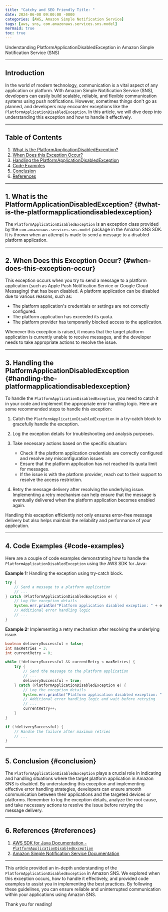 ```yaml
---
title: "Catchy and SEO Friendly Title: "
date: 2024-06-08 09:00:00 -0000
categories: [AWS, Amazon Simple Notification Service]
tags: [aws, sns, com.amazonaws.services.sns.model]
mermaid: true
toc: true
---
```



Understanding PlatformApplicationDisabledException in Amazon Simple Notification Service (SNS)

---

## Introduction

In the world of modern technology, communication is a vital aspect of any application or platform. With Amazon Simple Notification Service (SNS), developers can easily build scalable, reliable, and flexible communication systems using push notifications. However, sometimes things don't go as planned, and developers may encounter exceptions like the `PlatformApplicationDisabledException`. In this article, we will dive deep into understanding this exception and how to handle it effectively.

---

## Table of Contents
1. [What is the PlatformApplicationDisabledException?](#what-is-the-platformapplicationdisabledexception)
2. [When Does this Exception Occur?](#when-does-this-exception-occur)
3. [Handling the PlatformApplicationDisabledException](#handling-the-platformapplicationdisabledexception)
4. [Code Examples](#code-examples)
5. [Conclusion](#conclusion)
6. [References](#references)

---

## 1. What is the PlatformApplicationDisabledException? {#what-is-the-platformapplicationdisabledexception}

The `PlatformApplicationDisabledException` is an exception class provided by the `com.amazonaws.services.sns.model` package in the Amazon SNS SDK. It is thrown when an attempt is made to send a message to a disabled platform application.

---

## 2. When Does this Exception Occur? {#when-does-this-exception-occur}

This exception occurs when you try to send a message to a platform application (such as Apple Push Notification Service or Google Cloud Messaging) that has been disabled. A platform application can be disabled due to various reasons, such as:

- The platform application's credentials or settings are not correctly configured.
- The platform application has exceeded its quota.
- The platform provider has temporarily blocked access to the application.

Whenever this exception is raised, it means that the target platform application is currently unable to receive messages, and the developer needs to take appropriate actions to resolve the issue.

---

## 3. Handling the PlatformApplicationDisabledException {#handling-the-platformapplicationdisabledexception}

To handle the `PlatformApplicationDisabledException`, you need to catch it in your code and implement the appropriate error handling logic. Here are some recommended steps to handle this exception:

1. Catch the `PlatformApplicationDisabledException` in a try-catch block to gracefully handle the exception.
2. Log the exception details for troubleshooting and analysis purposes.
3. Take necessary actions based on the specific situation:

   - Check if the platform application credentials are correctly configured and resolve any misconfiguration issues.
   - Ensure that the platform application has not reached its quota limit for messages.
   - If the issue is with the platform provider, reach out to their support to resolve the access restriction.

4. Retry the message delivery after resolving the underlying issue. Implementing a retry mechanism can help ensure that the message is eventually delivered when the platform application becomes enabled again.

Handling this exception efficiently not only ensures error-free message delivery but also helps maintain the reliability and performance of your application.

---

## 4. Code Examples {#code-examples}

Here are a couple of code examples demonstrating how to handle the `PlatformApplicationDisabledException` using the AWS SDK for Java:

**Example 1:** Handling the exception using try-catch block.

```java
try {
    // Send a message to a platform application
    // ...
} catch (PlatformApplicationDisabledException e) {
    // Log the exception details
    System.err.println("Platform application disabled exception: " + e.getMessage());
    // Additional error handling logic
    // ...
}
```

**Example 2:** Implementing a retry mechanism after resolving the underlying issue.

```java
boolean deliverySuccessful = false;
int maxRetries = 3;
int currentRetry = 0;

while (!deliverySuccessful && currentRetry < maxRetries) {
    try {
        // Send the message to the platform application
        // ...
        deliverySuccessful = true;
    } catch (PlatformApplicationDisabledException e) {
        // Log the exception details
        System.err.println("Platform application disabled exception: " + e.getMessage());
        // Additional error handling logic and wait before retrying
        // ...
        currentRetry++;
    }
}

if (!deliverySuccessful) {
    // Handle the failure after maximum retries
    // ...
}
```

---

## 5. Conclusion {#conclusion}

The `PlatformApplicationDisabledException` plays a crucial role in indicating and handling situations where the target platform application in Amazon SNS is disabled. By understanding this exception and implementing effective error handling strategies, developers can ensure smooth communication between their applications and the targeted devices or platforms. Remember to log the exception details, analyze the root cause, and take necessary actions to resolve the issue before retrying the message delivery.

---

## 6. References {#references}

1. [AWS SDK for Java Documentation - `PlatformApplicationDisabledException`](https://docs.aws.amazon.com/AWSJavaSDK/latest/javadoc/com/amazonaws/services/sns/model/PlatformApplicationDisabledException.html)
2. [Amazon Simple Notification Service Documentation](https://aws.amazon.com/sns/)

---

This article provided an in-depth understanding of the `PlatformApplicationDisabledException` in Amazon SNS. We explored when this exception occurs, how to handle it effectively, and provided code examples to assist you in implementing the best practices. By following these guidelines, you can ensure reliable and uninterrupted communication within your applications using Amazon SNS.

Thank you for reading!
